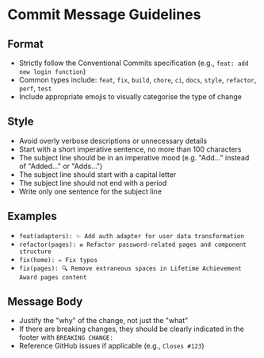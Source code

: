 # Commit Message Guidelines

## Format

- Strictly follow the Conventional Commits specification (e.g., `feat: add new login function`)
- Common types include: `feat`, `fix`, `build`, `chore`, `ci`, `docs`, `style`, `refactor`, `perf`, `test`
- Include appropriate emojis to visually categorise the type of change

## Style

- Avoid overly verbose descriptions or unnecessary details
- Start with a short imperative sentence, no more than 100 characters
- The subject line should be in an imperative mood (e.g. "Add..." instead of "Added..." or "Adds...")
- The subject line should start with a capital letter
- The subject line should not end with a period
- Write only one sentence for the subject line

## Examples

- `feat(adapters): ✨ Add auth adapter for user data transformation`
- `refactor(pages): ♻️ Refactor password-related pages and component structure`
- `fix(home): ✏️ Fix typos`
- `fix(pages): 🔍 Remove extraneous spaces in Lifetime Achievement Award pages content`

## Message Body

- Justify the "why" of the change, not just the "what"
- If there are breaking changes, they should be clearly indicated in the footer with `BREAKING CHANGE:`
- Reference GitHub issues if applicable (e.g., `Closes #123`)
